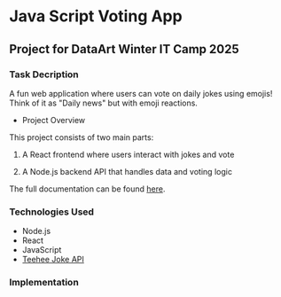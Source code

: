 # Java Script Voting App

## Project for DataArt Winter IT Camp 2025

### Task Decription

A fun web application where users can vote on daily jokes using emojis! Think of it as "Daily news" but with emoji reactions.

- Project Overview

This project consists of two main parts:

1. A React frontend where users interact with jokes and vote

2. A Node.js backend API that handles data and voting logic

The full documentation can be found [here](https://dataartcom-my.sharepoint.com/:w:/g/personal/vadym_shevchenko_dataart_com/ETG5R1noPGJBsB52ecpQluIB44kDGSA97snmf8cI72AFkQ?e=h9UdaF).

### Technologies Used

- Node.js
- React
- JavaScript
- [Teehee Joke API](https://www.freepublicapis.com/teehee-joke-api)


### Implementation
